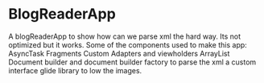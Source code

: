 # BlogReaderApp
A blogReaderApp to show how can we parse xml the hard way.
Its not optimized but it works.
Some of the components used to make this app:
AsyncTask
Fragments
Custom Adapters and viewholders
ArrayList<With hash map as parameter>
Document builder and document builder factory to parse the xml
a custom interface 
glide library to low the images.


